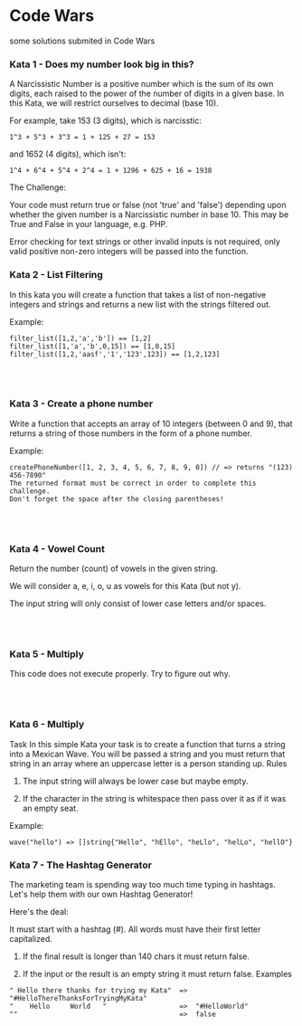 # Code Wars
some solutions submited in Code Wars

<h3> Kata 1 - Does my number look big in this?</h3>

A Narcissistic Number is a positive number which is the sum of its own digits, each raised to the power of the number of digits in a given base. In this Kata, we will restrict ourselves to decimal (base 10).

For example, take 153 (3 digits), which is narcisstic:

    1^3 + 5^3 + 3^3 = 1 + 125 + 27 = 153
and 1652 (4 digits), which isn't:

    1^4 + 6^4 + 5^4 + 2^4 = 1 + 1296 + 625 + 16 = 1938
The Challenge:

Your code must return true or false (not 'true' and 'false') depending upon whether the given number is a Narcissistic number in base 10. This may be True and False in your language, e.g. PHP.

Error checking for text strings or other invalid inputs is not required, only valid positive non-zero integers will be passed into the function.

<h3> Kata 2 - List Filtering</h3>

In this kata you will create a function that takes a list of non-negative integers and strings and returns a new list with the strings filtered out.

Example:

```
filter_list([1,2,'a','b']) == [1,2]
filter_list([1,'a','b',0,15]) == [1,0,15]
filter_list([1,2,'aasf','1','123',123]) == [1,2,123]
```

<br><br>

<h3> Kata 3 - Create a phone number </h3>

Write a function that accepts an array of 10 integers (between 0 and 9), that returns a string of those numbers in the form of a phone number.

Example:
```
createPhoneNumber([1, 2, 3, 4, 5, 6, 7, 8, 9, 0]) // => returns "(123) 456-7890"
The returned format must be correct in order to complete this challenge.
Don't forget the space after the closing parentheses!
```
<br><br>

<h3> Kata 4 - Vowel Count </h3>

Return the number (count) of vowels in the given string.

We will consider a, e, i, o, u as vowels for this Kata (but not y).

The input string will only consist of lower case letters and/or spaces.

<br><br>

<h3> Kata 5 - Multiply </h3>

This code does not execute properly. Try to figure out why.

<br><br>

<h3> Kata 6 - Multiply </h3>

Task
In this simple Kata your task is to create a function that turns a string into a Mexican Wave. You will be passed a string and you must return that string in an array where an uppercase letter is a person standing up. 
Rules
 1.  The input string will always be lower case but maybe empty.

 2.  If the character in the string is whitespace then pass over it as if it was an empty seat.

Example:

```
wave("hello") => []string{"Hello", "hEllo", "heLlo", "helLo", "hellO"}
```

<h3> Kata 7 - The Hashtag Generator </h3>


The marketing team is spending way too much time typing in hashtags.
Let's help them with our own Hashtag Generator!

Here's the deal:

It must start with a hashtag (#).
All words must have their first letter capitalized.

1. If the final result is longer than 140 chars it must return false.

2. If the input or the result is an empty string it must return false.
Examples

```
" Hello there thanks for trying my Kata"  =>  "#HelloThereThanksForTryingMyKata"
"    Hello     World   "                  =>  "#HelloWorld"
""                                        =>  false
```

